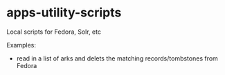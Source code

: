 # apps-utility-scripts
Local scripts for Fedora, Solr, etc

Examples:
- read in a list of arks and delets the matching records/tombstones from Fedora
